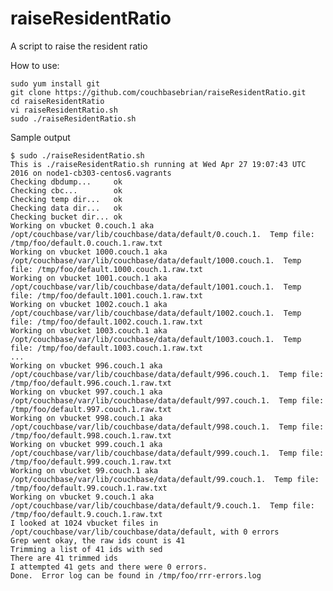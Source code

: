 # raiseResidentRatio
A script to raise the resident ratio

How to use:

    sudo yum install git
    git clone https://github.com/couchbasebrian/raiseResidentRatio.git
    cd raiseResidentRatio
    vi raiseResidentRatio.sh
    sudo ./raiseResidentRatio.sh

Sample output

    $ sudo ./raiseResidentRatio.sh 
    This is ./raiseResidentRatio.sh running at Wed Apr 27 19:07:43 UTC 2016 on node1-cb303-centos6.vagrants
    Checking dbdump...     ok
    Checking cbc...        ok
    Checking temp dir...   ok
    Checking data dir...   ok
    Checking bucket dir... ok
    Working on vbucket 0.couch.1 aka /opt/couchbase/var/lib/couchbase/data/default/0.couch.1.  Temp file: /tmp/foo/default.0.couch.1.raw.txt
    Working on vbucket 1000.couch.1 aka /opt/couchbase/var/lib/couchbase/data/default/1000.couch.1.  Temp file: /tmp/foo/default.1000.couch.1.raw.txt
    Working on vbucket 1001.couch.1 aka /opt/couchbase/var/lib/couchbase/data/default/1001.couch.1.  Temp file: /tmp/foo/default.1001.couch.1.raw.txt
    Working on vbucket 1002.couch.1 aka /opt/couchbase/var/lib/couchbase/data/default/1002.couch.1.  Temp file: /tmp/foo/default.1002.couch.1.raw.txt
    Working on vbucket 1003.couch.1 aka /opt/couchbase/var/lib/couchbase/data/default/1003.couch.1.  Temp file: /tmp/foo/default.1003.couch.1.raw.txt
    ...
    Working on vbucket 996.couch.1 aka /opt/couchbase/var/lib/couchbase/data/default/996.couch.1.  Temp file: /tmp/foo/default.996.couch.1.raw.txt
    Working on vbucket 997.couch.1 aka /opt/couchbase/var/lib/couchbase/data/default/997.couch.1.  Temp file: /tmp/foo/default.997.couch.1.raw.txt
    Working on vbucket 998.couch.1 aka /opt/couchbase/var/lib/couchbase/data/default/998.couch.1.  Temp file: /tmp/foo/default.998.couch.1.raw.txt
    Working on vbucket 999.couch.1 aka /opt/couchbase/var/lib/couchbase/data/default/999.couch.1.  Temp file: /tmp/foo/default.999.couch.1.raw.txt
    Working on vbucket 99.couch.1 aka /opt/couchbase/var/lib/couchbase/data/default/99.couch.1.  Temp file: /tmp/foo/default.99.couch.1.raw.txt
    Working on vbucket 9.couch.1 aka /opt/couchbase/var/lib/couchbase/data/default/9.couch.1.  Temp file: /tmp/foo/default.9.couch.1.raw.txt
    I looked at 1024 vbucket files in /opt/couchbase/var/lib/couchbase/data/default, with 0 errors
    Grep went okay, the raw ids count is 41
    Trimming a list of 41 ids with sed
    There are 41 trimmed ids
    I attempted 41 gets and there were 0 errors.
    Done.  Error log can be found in /tmp/foo/rrr-errors.log
